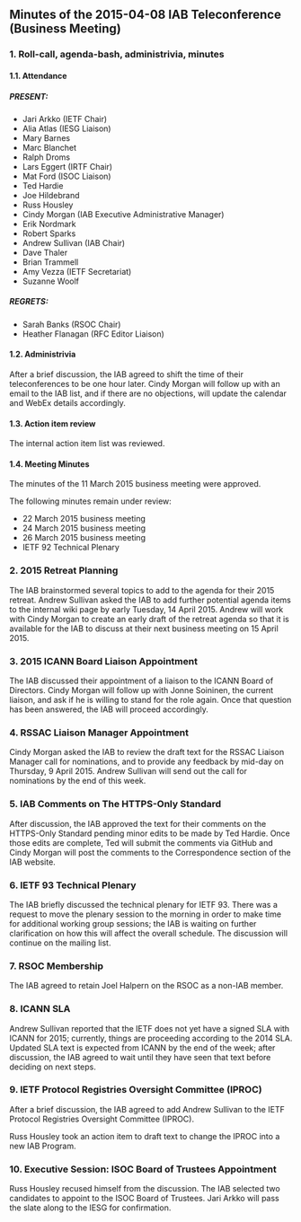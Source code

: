 
Minutes of the 2015-04-08 IAB Teleconference (Business Meeting)
---------------------------------------------------------------


### 1. Roll-call, agenda-bash, administrivia, minutes


#### 1.1. Attendance


##### PRESENT:


* Jari Arkko (IETF Chair)
* Alia Atlas (IESG Liaison)
* Mary Barnes
* Marc Blanchet
* Ralph Droms
* Lars Eggert (IRTF Chair)
* Mat Ford (ISOC Liaison)
* Ted Hardie
* Joe Hildebrand
* Russ Housley
* Cindy Morgan (IAB Executive Administrative Manager)
* Erik Nordmark
* Robert Sparks
* Andrew Sullivan (IAB Chair)
* Dave Thaler
* Brian Trammell
* Amy Vezza (IETF Secretariat)
* Suzanne Woolf


##### REGRETS:


* Sarah Banks (RSOC Chair)
* Heather Flanagan (RFC Editor Liaison)


#### 1.2. Administrivia


After a brief discussion, the IAB agreed to shift the time of their teleconferences to be one hour later. Cindy Morgan will follow up with an email to the IAB list, and if there are no objections, will update the calendar and WebEx details accordingly.


#### 1.3. Action item review


The internal action item list was reviewed.


#### 1.4. Meeting Minutes


The minutes of the 11 March 2015 business meeting were approved.


The following minutes remain under review:


* 22 March 2015 business meeting
* 24 March 2015 business meeting
* 26 March 2015 business meeting
* IETF 92 Technical Plenary


### 2. 2015 Retreat Planning


The IAB brainstormed several topics to add to the agenda for their 2015 retreat. Andrew Sullivan asked the IAB to add further potential agenda items to the internal wiki page by early Tuesday, 14 April 2015. Andrew will work with Cindy Morgan to create an early draft of the retreat agenda so that it is available for the IAB to discuss at their next business meeting on 15 April 2015.


### 3. 2015 ICANN Board Liaison Appointment


The IAB discussed their appointment of a liaison to the ICANN Board of Directors. Cindy Morgan will follow up with Jonne Soininen, the current liaison, and ask if he is willing to stand for the role again. Once that question has been answered, the IAB will proceed accordingly.


### 4. RSSAC Liaison Manager Appointment


Cindy Morgan asked the IAB to review the draft text for the RSSAC Liaison Manager call for nominations, and to provide any feedback by mid-day on Thursday, 9 April 2015. Andrew Sullivan will send out the call for nominations by the end of this week.


### 5. IAB Comments on The HTTPS-Only Standard


After discussion, the IAB approved the text for their comments on the HTTPS-Only Standard pending minor edits to be made by Ted Hardie. Once those edits are complete, Ted will submit the comments via GitHub and Cindy Morgan will post the comments to the Correspondence section of the IAB website.


### 6. IETF 93 Technical Plenary


The IAB briefly discussed the technical plenary for IETF 93. There was a request to move the plenary session to the morning in order to make time for additional working group sessions; the IAB is waiting on further clarification on how this will affect the overall schedule. The discussion will continue on the mailing list.


### 7. RSOC Membership


The IAB agreed to retain Joel Halpern on the RSOC as a non-IAB member.


### 8. ICANN SLA


Andrew Sullivan reported that the IETF does not yet have a signed SLA with ICANN for 2015; currently, things are proceeding according to the 2014 SLA. Updated SLA text is expected from ICANN by the end of the week; after discussion, the IAB agreed to wait until they have seen that text before deciding on next steps.


### 9. IETF Protocol Registries Oversight Committee (IPROC)


After a brief discussion, the IAB agreed to add Andrew Sullivan to the IETF Protocol Registries Oversight Committee (IPROC).


Russ Housley took an action item to draft text to change the IPROC into a new IAB Program.


### 10. Executive Session: ISOC Board of Trustees Appointment


Russ Housley recused himself from the discussion. The IAB selected two candidates to appoint to the ISOC Board of Trustees. Jari Arkko will pass the slate along to the IESG for confirmation.


